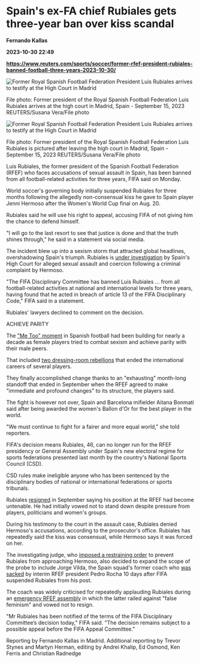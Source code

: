 # Spain's ex-FA chief Rubiales gets three-year ban over kiss scandal
**Fernando Kallas**

**2023-10-30 22:49**

**https://www.reuters.com/sports/soccer/former-rfef-president-rubiales-banned-football-three-years-2023-10-30/**

![Former Royal Spanish Football Federation President Luis Rubiales arrives to testify at the High Court in Madrid](https://www.reuters.com/resizer/15Y4yjcWti-1ej17mmp5YN2fKO4=/1920x0/filters:quality(80)/cloudfront-us-east-2.images.arcpublishing.com/reuters/OWZOZLDDVJMUZFZJP5ZDXCFPDM.jpg)

File photo: Former president of the Royal Spanish Football Federation Luis Rubiales arrives at the high court in Madrid, Spain - September 15, 2023 REUTERS/Susana Vera/File photo

![Former Royal Spanish Football Federation President Luis Rubiales arrives to testify at the High Court in Madrid](https://www.reuters.com/resizer/dpy_LZclDuudAuHdCFBi0g8L8EI=/1690x0/filters:quality(80)/cloudfront-us-east-2.images.arcpublishing.com/reuters/NHKYLBW375KBDCGQ7KRYI3BXQU.jpg)

File photo: Former president of the Royal Spanish Football Federation Luis Rubiales is pictured after leaving the high court in Madrid, Spain - September 15, 2023 REUTERS/Susana Vera/File photo

Luis Rubiales, the former president of the Spanish Football Federation (RFEF) who faces accusations of sexual assault in Spain, has been banned from all football-related activities for three years, FIFA said on Monday.

World soccer's governing body initially suspended Rubiales for three months following the allegedly non-consensual kiss he gave to Spain player Jenni Hermoso after the Women's World Cup final on Aug. 20.

Rubiales said he will use his right to appeal, accusing FIFA of not giving him the chance to defend himself.

"I will go to the last resort to see that justice is done and that the truth shines through," he said in a statement via social media.

The incident blew up into a sexism storm that attracted global headlines, overshadowing Spain's triumph. Rubiales is [under investigation](https://www.reuters.com/world/europe/spains-ex-soccer-boss-rubiales-due-court-sex-assault-investigation-2023-09-14/) by Spain's High Court for alleged sexual assault and coercion following a criminal complaint by Hermoso.

"The FIFA Disciplinary Committee has banned Luis Rubiales ... from all football-related activities at national and international levels for three years, having found that he acted in breach of article 13 of the FIFA Disciplinary Code," FIFA said in a statement.

Rubiales' lawyers declined to comment on the decision.

ACHIEVE PARITY

The ["Me Too" moment](https://www.reuters.com/sports/soccer/spanish-soccers-me-too-moment-was-decade-making-2023-09-01/) in Spanish football had been building for nearly a decade as female players tried to combat sexism and achieve parity with their male peers.

That included [two dressing-room rebellions](https://www.reuters.com/sports/soccer/mutineers-silent-spain-enjoy-womens-world-cup-triumph-2023-08-21/) that ended the international careers of several players.

They finally accomplished change thanks to an "exhausting" month-long standoff that ended in September when the RFEF agreed to make "immediate and profound changes" to its structure, the players said.

The fight is however not over, Spain and Barcelona mifielder Aitana Bonmati said after being awarded the women's Ballon d'Or for the best player in the world.

"We must continue to fight for a fairer and more equal world," she told reporters.

FIFA's decision means Rubiales, 46, can no longer run for the RFEF presidency or General Assembly under Spain's new electoral regime for sports federations presented last month by the country's National Sports Council (CSD).

CSD rules make ineligible anyone who has been sentenced by the disciplinary bodies of national or international federations or sports tribunals.

Rubiales [resigned](https://www.reuters.com/sports/spains-soccer-chief-luis-rubiales-announces-resignation-2023-09-10/) in September saying his position at the RFEF had become untenable. He had initially vowed not to stand down despite pressure from players, politicians and women's groups.

During his testimony to the court in the assault case, Rubiales denied Hermoso's accusations, according to the prosecutor's office. Rubiales has repeatedly said the kiss was consensual, while Hermoso says it was forced on her.

The investigating judge, who [imposed a restraining order](https://www.reuters.com/sports/restraining-order-imposed-ex-spain-soccer-boss-after-testifying-assault-probe-2023-09-15/) to prevent Rubiales from approaching Hermoso, also decided to expand the scope of the probe to include Jorge Vilda, the Spain squad's former coach who [was sacked](https://www.reuters.com/sports/soccer/spanish-womens-soccer-team-coach-jorge-vilda-fired-after-kiss-furore-2023-09-05/) by interim RFEF president Pedro Rocha 10 days after FIFA suspended Rubiales from his post.

The coach was widely criticised for repeatedly applauding Rubiales during an [emergency RFEF assembly](https://www.reuters.com/sports/soccer/spanish-soccer-federation-head-refuses-quit-over-world-cup-kiss-scandal-2023-08-25/) in which the latter railed against "false feminism" and vowed not to resign.

"Mr Rubiales has been notified of the terms of the FIFA Disciplinary Committee’s decision today," FIFA said. "The decision remains subject to a possible appeal before the FIFA Appeal Committee."

Reporting by Fernando Kallas in Madrid. Additional reporting by Trevor Stynes and Martyn Herman, editing by Andrei Khalip, Ed Osmond, Ken Ferris and Christian Radnedge
